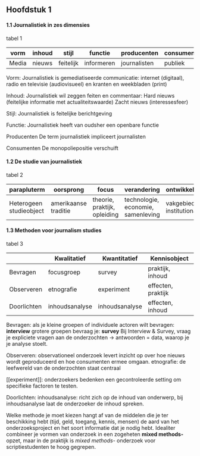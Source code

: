
## Hoofdstuk 1
#### 1.1 Journalistiek in zes dimensies

tabel 1

| vorm  | inhoud | stijl | functie    | producenten  | consumenten |
| ----- | ------ | --------- | ---------- | ------------ | ----------- |
| Media | nieuws | feitelijk | informeren | journalisten | publiek     |

Vorm:
Journalistiek is gemediatiseerde communicatie:
internet (digitaal), radio en televisie (audiovisueel) en kranten en weekbladen (print)

Inhoud:
Journalistiek wil zeggen feiten en commentaar:
Hard nieuws (feitelijke informatie met actualiteitswaarde)
Zacht nieuws (interessesfeer)

Stijl:
Journalistiek is feitelijke berichtgeving

Functie:
Journalistiek heeft van oudsher een openbare functie

Producenten
De term journalistiek impliceert journalisten

Consumenten
De monopoliepositie verschuift


#### 1.2 De studie van journalistiek

tabel 2

| parapluterm             | oorsprong            | focus                        | verandering                        | ontwikkelingsfase             |
| ----------------------- | -------------------- | ---------------------------- | ---------------------------------- | ----------------------------- |
| Heterogeen studieobject | amerikaanse traditie | theorie, praktijk, opleiding | technologie, economie, samenleving | vakgebied institutionaliseert | 

#### 1.3 Methoden voor journalism studies

tabel 3

|         | Kwalitatief    | Kwantitatief   | Kennisobject       |
| ----------- | -------------- | -------------- | ------------------ |
| Bevragen    | focusgroep     | survey         | praktijk, inhoud   |
| Observeren  | etnografie    | experiment     | effecten, praktijk |
| Doorlichten | inhoudsanalyse | inhoudsanalyse | effecten, inhoud  |

Bevragen:
als je kleine groepen of individuele actoren wilt bevragen: **interview**
grotere groepen bevraag je: **survey**
Bij Interview & Survey, vraag je expliciete vragen aan de onderzochten -> antwoorden = data, waarop je je analyse stoelt.

Observeren:
observationeel onderzoek levert inzicht op over hoe nieuws wordt geproduceerd en hoe consumenten ermee omgaan.
etnografie: de leefwereld van de onderzochten staat centraal

[[experiment]]: onderzoekers bedenken een gecontroleerde setting om specifieke factoren te testen. 

Doorlichten:
inhoudsanalyse: richt zich op de inhoud van onderwerp, bij inhoudsanalyse laat de onderzoeker de inhoud spreken.

Welke methode je moet kiezen hangt af van de middelen die je ter beschikking hebt (tijd, geld, toegang, kennis, mensen) de aard van het onderzoeksproject en het soort informatie dat je nodig hebt. Idealiter combineer je vormen van onderzoek in een zogeheten **mixed methods-** opzet, maar in de praktijk is *mixed methods-* onderzoek voor scriptiestudenten te hoog gegrepen.


